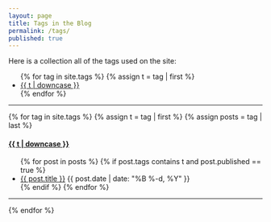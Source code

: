 ```yaml
---
layout: page
title: Tags in the Blog
permalink: /tags/
published: true
---
```


Here is a collection all of the tags used on the site:

<div class="tags-page">
<div class="tagcloud">
<ul>
{% for tag in site.tags %}
  {% assign t = tag | first %}
  <li><a href="/tags/#{{t | downcase | replace:" ","-" }}">{{ t | downcase }}</a></li>
{% endfor %}
</ul>
</div>

---

{% for tag in site.tags %}
  {% assign t = tag | first %}
  {% assign posts = tag | last %}

<h4><a name="{{t | downcase | replace:" ","-" }}"></a><a class="internal" href="/tags/#{{t | downcase | replace:" ","-" }}">{{ t | downcase }}</a></h4>
<ul>
  {% for post in posts %}
    {% if post.tags contains t and post.published == true %}
    <li>
      <a href="{{ post.url }}">{{ post.title }}</a>
      <span class="date">{{ post.date | date: "%B %-d, %Y"  }}</span>
    </li>
    {% endif %}
  {% endfor %}
</ul>

---

{% endfor %}
</div>
